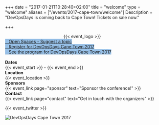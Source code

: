 +++
date = "2017-01-21T10:28:40+02:00"
title = "welcome"
type = "welcome"
aliases = ["/events/2017-cape-town/welcome"]
Description = "DevOpsDays is coming back to Cape Town! Tickets on sale now."

+++

<div style="text-align:center;">
  {{< event_logo >}}
</div>
<div class="row">
  <div class = "col-md-4 offset-md-4">
    <a class="btn btn-primary btn-block" style="margin-top: 10px; margin-bottom: 10px; background-color: #96bfe6; border-color: #96bfe6;" href="https://docs.google.com/forms/d/e/1FAIpQLSfOZ1s9O-ghkioEByffVaNeZOmL70AF7mkyFkgogYDINe1jRA/viewform?usp=sf_link">
      <i class="fa fa-comment fa-lg"></i>&nbsp;&nbsp;&nbsp;Open Spaces - Suggest a topic
    </a>
  </div>
</div>
<div class="row">
  <div class = "col-md-4 offset-md-4">
    <a class="btn btn-primary btn-block" style="margin-top: 10px; margin-bottom: 10px; background-color: #96bfe6; border-color: #96bfe6;" href="https://www.quicket.co.za/events/22115-devopsdays-cape-town-2017/#/">
      <i class="fa fa-ticket fa-lg"></i>&nbsp;&nbsp;&nbsp;Register for DevOpsDays Cape Town 2017
    </a>
  </div>
</div>
<div class="row">
  <div class = "col-md-4 offset-md-4">
    <a class="btn btn-primary btn-block" style="margin-top: 10px; margin-bottom: 10px; background-color: #96bfe6; border-color: #96bfe6;" href="/events/2017-cape-town/program">
      <i class="fa fa-calendar fa-lg"></i>&nbsp;&nbsp;&nbsp;See the program for DevOpsDays Cape Town 2017
    </a>
  </div>
</div>
<br>

<div class = "row">
  <div class = "col-md-2">
    <strong>Dates</strong>
  </div>
  <div class = "col-md-8">
    {{< event_start >}} - {{< event_end >}}
  </div>
</div>

<div class = "row">
  <div class = "col-md-2">
    <strong>Location</strong>
  </div>
  <div class = "col-md-8">
    {{< event_location >}}
  </div>
</div>

<!-- <div class = "row">
  <div class = "col-md-2">
    <strong>Register</strong>
  </div>
  <div class = "col-md-8">
    {{< event_link page="registration" text="Register to attend the conference!" >}}
  </div>
</div> -->

<!-- <div class = "row">
  <div class = "col-md-2">
    <strong>Propose</strong>
  </div>
  <div class = "col-md-8">
    {{< event_link page="propose" text="Propose a talk!" >}}
  </div>
</div> -->

<!-- <div class = "row">
  <div class = "col-md-2">
    <strong>Program</strong>
  </div>
  <div class = "col-md-8">
    View the {{< event_link page="program" text="program." >}}
  </div>
</div> -->

<!-- <div class = "row">
  <div class = "col-md-2">
    <strong>Speakers</strong>
  </div>
  <div class = "col-md-8">
    Check out the {{< event_link page="speakers" text="speakers!" >}}
  </div>
</div> -->

<div class = "row">
  <div class = "col-md-2">
    <strong>Sponsors</strong>
  </div>
  <div class = "col-md-8">
    {{< event_link page="sponsor" text="Sponsor the conference!" >}}
  </div>
</div>

<div class = "row">
  <div class = "col-md-2">
    <strong>Contact</strong>
  </div>
  <div class = "col-md-8">
    {{< event_link page="contact" text="Get in touch with the organizers" >}}
  </div>
</div>

{{< event_twitter >}}

<div class = "row">
  <div class = "col-md-12">
    <img alt="DevOpsDays Cape Town 2017" src="/events/2017-cape-town/website_banner.jpg" style="max-width: 90%;">
  </div>
</div>
